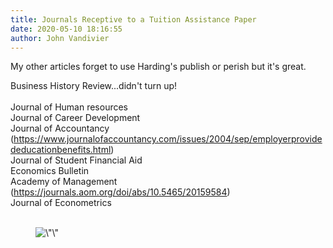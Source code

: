 ```yaml
---
title: Journals Receptive to a Tuition Assistance Paper
date: 2020-05-10 18:16:55
author: John Vandivier
---
```




<!-- wp:paragraph -->
<p>My other articles forget to use Harding's publish or perish but it's great.</p>
<!-- /wp:paragraph -->

<!-- wp:paragraph -->
<p>Business History Review...didn't turn up!<br><br>Journal of Human resources<br>Journal of Career Development<br>Journal of Accountancy (<a href=\"https://www.journalofaccountancy.com/issues/2004/sep/employerprovidededucationbenefits.html\">https://www.journalofaccountancy.com/issues/2004/sep/employerprovidededucationbenefits.html</a>)<br>Journal of Student Financial Aid<br>Economics Bulletin<br>Academy of Management (<a href=\"https://journals.aom.org/doi/abs/10.5465/20159584\">https://journals.aom.org/doi/abs/10.5465/20159584</a>)<br>Journal of Econometrics<br><br></p>
<!-- /wp:paragraph -->

<!-- wp:image {\"id\":7535,\"sizeSlug\":\"large\"} -->
<figure class=\"wp-block-image size-large\"><img src=\"https://www.afterecon.com/wp-content/uploads/2020/05/image-1024x411.png\" alt=\"\" class=\"wp-image-7535\"/></figure>
<!-- /wp:image -->